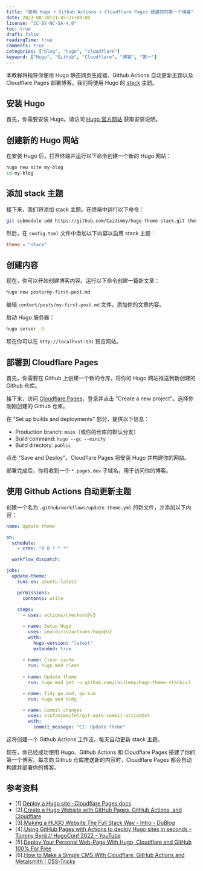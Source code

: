 ```yaml
---
title: "使用 Hugo + Github Actions + Cloudflare Pages 搭建你的第一个博客"
date: 2023-08-28T21:45:21+08:00
license: "CC-BY-NC-SA-4.0"
toc: true
draft: false
readingTime: true
comments: true
categories: ["blog", "hugo", "cloudflare"]
keyword: ["Hugo", "Github", "Cloudflare", "博客", "第一"]
---
```


本教程将指导你使用 Hugo 静态网页生成器、Github Actions 自动更新主题以及 Cloudflare Pages 部署博客。我们将使用 Hugo 的 [stack](https://themes.gohugo.io/themes/hugo-theme-stack/) 主题。

## 安装 Hugo

首先，你需要安装 Hugo。请访问 [Hugo 官方网站](https://gohugo.io/getting-started/installing/) 获取安装说明。

## 创建新的 Hugo 网站

在安装 Hugo 后，打开终端并运行以下命令创建一个新的 Hugo 网站：

```bash
hugo new site my-blog
cd my-blog
```

## 添加 stack 主题

接下来，我们将添加 stack 主题。在终端中运行以下命令：

```bash
git submodule add https://github.com/CaiJimmy/hugo-theme-stack.git themes/stack
```

然后，在 `config.toml` 文件中添加以下内容以启用 stack 主题：

```toml
theme = "stack"
```

## 创建内容

现在，你可以开始创建博客内容。运行以下命令创建一篇新文章：

```bash
hugo new posts/my-first-post.md
```

编辑 `content/posts/my-first-post.md` 文件，添加你的文章内容。

启动 Hugo 服务器：

```bash
hugo server -D
```

现在你可以在 `http://localhost:131` 预览网站。

## 部署到 Cloudflare Pages

首先，你需要在 Github 上创建一个新的仓库。将你的 Hugo 网站推送到新创建的 Github 仓库。

接下来，访问 [Cloudflare Pages](https://pages.cloudflare.com/)，登录并点击 "Create a new project"。选择你刚刚创建的 Github 仓库。

在 "Set up builds and deployments" 部分，提供以下信息：

- Production branch: `main`（或你的仓库的默认分支）
- Build command: `hugo --gc --minify`
- Build directory: `public`

点击 "Save and Deploy"。Cloudflare Pages 将安装 Hugo 并构建你的网站。

部署完成后，你将收到一个 `*.pages.dev` 子域名，用于访问你的博客。

## 使用 Github Actions 自动更新主题

创建一个名为 `.github/workflows/update-theme.yml` 的新文件，并添加以下内容：

```yaml
name: Update theme

on:
  schedule:
    - cron: "0 0 * * *"

  workflow_dispatch:

jobs:
  update-theme:
    runs-on: ubuntu-latest

    permissions:
      contents: write
    
    steps:
      - uses: actions/checkout@v3

      - name: Setup Hugo
        uses: peaceiris/actions-hugo@v2
        with:
          hugo-version: "latest"
          extended: true
      
      - name: Clean cache
        run: hugo mod clean
      
      - name: Update theme
        run: hugo mod get -u github.com/CaiJimmy/hugo-theme-stack/v3

      - name: Tidy go.mod, go.sum
        run: hugo mod tidy

      - name: Commit changes
        uses: stefanzweifel/git-auto-commit-action@v4
        with:
          commit_message: "CI: Update theme"
```

这将创建一个 Github Actions 工作流，每天自动更新 stack 主题。

现在，你已经成功使用 Hugo、Github Actions 和 Cloudflare Pages 搭建了你的第一个博客。每次向 Github 仓库推送新的内容时，Cloudflare Pages 都会自动构建并部署你的博客。

## 参考资料

- [1].[Deploy a Hugo site · Cloudflare Pages docs](https://developers.cloudflare.com/pages/framework-guides/deploy-a-hugo-site/)
- [2].[Create a Hugo Website with GitHub Pages, GitHub Actions, and Cloudflare](https://schnerring.net/blog/create-a-hugo-website-with-github-pages-github-actions-and-cloudflare/)
- [3].[Making a HUGO Website The Full Stack Way - Intro - DuBlog](https://dublog.net/blog/hugo-blog-0/)
- [4].[Using GitHub Pages with Actions to deploy Hugo sites in seconds - Tommy Byrd // HugoConf 2022 - YouTube](https://youtube.com/watch?v=Z_7RIuf_Z-Q)
- [5].[Deploy Your Personal Web-Page With Hugo, Cloudflare and GitHub 100% For Free](https://hackernoon.com/deploy-your-personal-web-page-with-hugo-cloudflare-and-github-100percent-for-free)
- [6].[How to Make a Simple CMS With Cloudflare, GitHub Actions and Metalsmith | CSS-Tricks](https://css-tricks.com/how-to-make-a-simple-cms-with-cloudflare-github-actions-and-metalsmith/)
